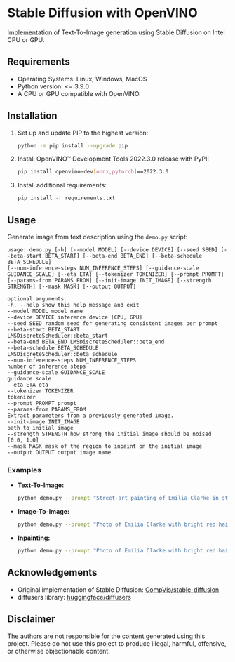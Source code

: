 # Stable Diffusion with OpenVINO

Implementation of Text-To-Image generation using Stable Diffusion on Intel CPU or GPU.
[](/data/title.png)

## Requirements

- Operating Systems: Linux, Windows, MacOS
- Python version: <= 3.9.0
- A CPU or GPU compatible with OpenVINO.

## Installation

1. Set up and update PIP to the highest version:
    ```bash
    python -m pip install --upgrade pip
    ```

2. Install OpenVINO™ Development Tools 2022.3.0 release with PyPI:
    ```bash
    pip install openvino-dev[onnx,pytorch]==2022.3.0
    ```

3. Install additional requirements:
    ```bash
    pip install -r requirements.txt
    ```

## Usage

Generate image from text description using the `demo.py` script:

``` 
usage: demo.py [-h] [--model MODEL] [--device DEVICE] [--seed SEED] [--beta-start BETA_START] [--beta-end BETA_END] [--beta-schedule BETA_SCHEDULE]
[--num-inference-steps NUM_INFERENCE_STEPS] [--guidance-scale GUIDANCE_SCALE] [--eta ETA] [--tokenizer TOKENIZER] [--prompt PROMPT]
[--params-from PARAMS_FROM] [--init-image INIT_IMAGE] [--strength STRENGTH] [--mask MASK] [--output OUTPUT]

optional arguments:
-h, --help show this help message and exit
--model MODEL model name
--device DEVICE inference device [CPU, GPU]
--seed SEED random seed for generating consistent images per prompt
--beta-start BETA_START
LMSDiscreteScheduler::beta_start
--beta-end BETA_END LMSDiscreteScheduler::beta_end
--beta-schedule BETA_SCHEDULE
LMSDiscreteScheduler::beta_schedule
--num-inference-steps NUM_INFERENCE_STEPS
number of inference steps
--guidance-scale GUIDANCE_SCALE
guidance scale
--eta ETA eta
--tokenizer TOKENIZER
tokenizer
--prompt PROMPT prompt
--params-from PARAMS_FROM
Extract parameters from a previously generated image.
--init-image INIT_IMAGE
path to initial image
--strength STRENGTH how strong the initial image should be noised [0.0, 1.0]
--mask MASK mask of the region to inpaint on the initial image
--output OUTPUT output image name
```


### Examples

- **Text-To-Image:**
    ```bash
    python demo.py --prompt "Street-art painting of Emilia Clarke in style of Banksy, photorealism"
    ```

- **Image-To-Image:**
    ```bash
    python demo.py --prompt "Photo of Emilia Clarke with bright red hair" --init-image ./data/input.png --strength 0.5
    ```

- **Inpainting:**
    ```bash
    python demo.py --prompt "Photo of Emilia Clarke with bright red hair" --init-image ./data/input.png --mask ./data/mask.png --strength 0.5
    ```

## Acknowledgements

- Original implementation of Stable Diffusion: [CompVis/stable-diffusion](https://github.com/CompVis/stable-diffusion)
- diffusers library: [huggingface/diffusers](https://github.com/huggingface/diffusers)

## Disclaimer

The authors are not responsible for the content generated using this project. Please do not use this project to produce illegal, harmful, offensive, or otherwise objectionable content.


